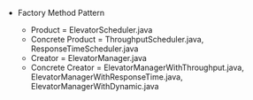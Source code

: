 + Factory Method Pattern

    - Product = ElevatorScheduler.java
    - Concrete Product = ThroughputScheduler.java, ResponseTimeScheduler.java
    - Creator = ElevatorManager.java
    - Concrete Creator = ElevatorManagerWithThroughput.java, ElevatorManagerWithResponseTime.java, ElevatorManagerWithDynamic.java
    
